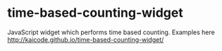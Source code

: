 time-based-counting-widget
==========================

JavaScript widget which performs time based counting.
Examples here http://kaicode.github.io/time-based-counting-widget/
